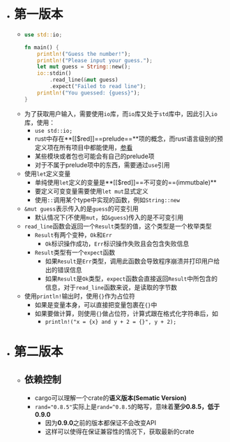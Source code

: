 - # 第一版本
	- ```rust
	  use std::io;
	  
	  fn main() {
	      println!("Guess the number!");
	      println!("Please input your guess.");
	      let mut guess = String::new();
	      io::stdin()
	          .read_line(&mut guess)
	          .expect("Failed to read line");
	      println!("You guessed: {guess}");
	  }
	  ```
	- 为了获取用户输入，需要使用``io``库，而``io``库又处于``std``库中，因此引入``io``库，使用：
		- ``use std::io;``
		- rust中存在**[[$red]]==prelude==**项的概念，而rust语言级别的预定义项在所有项目中都能使用，[参看](https://doc.rust-lang.org/std/prelude/index.html)
		- 某些模块或者包也可能会有自己的prelude项
		- 对于不属于prelude项中的东西，需要通过``use``引用
	- 使用``let``定义变量
		- 单纯使用``let``定义的变量是**[[$red]]==不可变的==(immutbale)**
		- 要定义可变变量需要使用``let mut``显式定义
		- 使用`::`调用某个type中实现的函数，例如`String::new`
	- `&mut guess`表示传入的是`guess`的可变引用
		- 默认情况下(不使用`mut`，如`&guess`)传入的是不可变引用
	- `read_line`函数会返回一个`Result`类型的值，这个类型是一个枚举类型
		- `Result`有两个变种，`Ok`和`Err`
			- `Ok`标识操作成功，`Err`标识操作失败且会包含失败信息
		- `Result`类型有一个`expect`函数
			- 如果`Result`是`Err`类型，调用此函数会导致程序崩溃并打印用户给出的错误信息
			- 如果`Result`是`Ok`类型，`expect`函数会直接返回`Result`中所包含的信息，对于`read_line`函数来说，是读取的字节数
	- 使用`println!`输出时，使用`{}`作为占位符
		- 如果是变量本身，可以直接把变量包裹在`{}`中
		- 如果要做计算，则使用`{}`做占位符，计算式跟在格式化字符串后，如
			- `println!("x = {x} and y + 2 = {}", y + 2);`
- # 第二版本
	- ## 依赖控制
		- cargo可以理解一个crate的**语义版本(Sematic Version)**
		- ``rand="0.8.5"``实际上是``rand=^0.8.5``的略写，意味着**至少0.8.5，低于0.9.0**
			- 因为**0.9.0**之前的版本都保证不会改变API
			- 这样可以使得在保证兼容性的情况下，获取最新的crate
